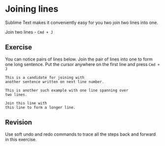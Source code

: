 Joining lines
==============

Sublime Text makes it conveniently easy for you two join two lines into one.

Join two lines - `Cmd + J`

Exercise
---------

You can notice pairs of lines below. Join the pair of lines into one to form 
one long sentence. Put the cursor anywhere on the first line and press
`Cmd + J`

```
This is a candidate for joining with
another sentence written on next line number.

This is another such example with one line spanning over
two lines.

Join this line with
this line to form a longer line.
```

Revision
---------

Use soft undo and redo commands to trace all the steps back and forward in this
exercise.